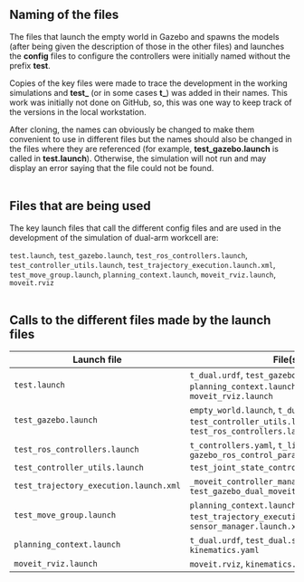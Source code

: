 ## Naming of the files

The files that launch the empty world in Gazebo and spawns the models (after being given the description of those in the other files) and launches the **config** files to configure the controllers were initially named without the prefix **test**.

Copies of the key files were made to trace the development in the working simulations and **test_** (or in some cases **t_**) was added in their names. This work was initially not done on GitHub, so, this was one way to keep track of the versions in the local workstation.

After cloning, the names can obviously be changed to make them convenient to use in different files but the names should also be changed in the files where they are referenced (for example, **test_gazebo.launch** is called in **test.launch**). Otherwise, the simulation will not run and may display an error saying that the file could not be found.<br/>
<br/>

## Files that are being used

The key launch files that call the different config files and are used in the development of the simulation of dual-arm workcell are:

```test.launch```, ```test_gazebo.launch```, ```test_ros_controllers.launch```, ```test_controller_utils.launch```, ```test_trajectory_execution.launch.xml```, ```test_move_group.launch```, ```planning_context.launch```, ```moveit_rviz.launch```, ```moveit.rviz```<br/>
<br/>


## Calls to the different files made by the launch files

| Launch file | File(s) called by it |
|-------------|--------------------|
| ```test.launch``` | ```t_dual.urdf```, ```test_gazebo.launch```, ```planning_context.launch```, ```test_move_group.launch```, ```moveit_rviz.launch``` |
| ```test_gazebo.launch``` | ```empty_world.launch```, ```t_dual.urdf```, ```test_controller_utils.launch```, ```test_ros_controllers.launch``` |
| ```test_ros_controllers.launch``` | ```t_controllers.yaml```, ```t_list.yaml```, ```gazebo_ros_control_params.yaml``` |
| ```test_controller_utils.launch``` | ```test_joint_state_controller.yaml``` |
| ```test_trajectory_execution.launch.xml``` | ```_moveit_controller_manager.launch.xml```, ```test_gazebo_dual_moveit_controller_manager.launch.xml``` |
| ```test_move_group.launch``` | ```planning_context.launch```, ```planning_pipeline.launch.xml```, ```test_trajectory_execution.launch.xml```, ```sensor_manager.launch.xml``` |
| ```planning_context.launch``` | ```t_dual.urdf```, ```test_dual.srdf```, ```joint_limits.yaml```, ```kinematics.yaml``` |
| ```moveit_rviz.launch``` | ```moveit.rviz```, ```kinematics.yaml``` |
